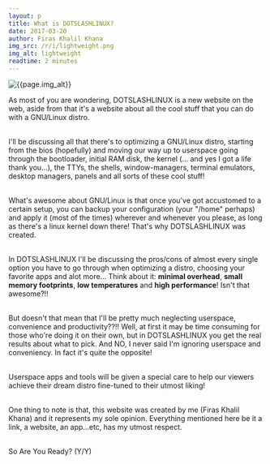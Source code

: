 ```yaml
---
layout: p
title: What is DOTSLASHLINUX?
date: 2017-03-20
author: Firas Khalil Khana
img_src: /r/i/lightweight.png
img_alt: lightweight
readtime: 2 minutes
---
```


<img src="{{page.img_src}}" alt="{{page.img_alt}}">

As most of you are wondering, DOTSLASHLINUX is a new website on the web, aside from that it's a website about all the cool stuff that you can do with a GNU/Linux distro.
<br>
<br>

I'll be discussing all that there's to optimizing a GNU/Linux distro, starting from the bios (hopefully) and moving our way up to userspace going through the bootloader, initial RAM disk, the kernel (... and yes I got a life thank you...), the TTYs, the shells, window-managers, terminal emulators, desktop managers, panels and all sorts of these cool stuff!
<br>
<br>

What's awesome about GNU/Linux is that once you've got accustomed to a certain setup, you can backup your configuration (your "/home" perhaps) and apply it (most of the times) wherever and whenever you please, as long as there's a linux kernel down there! That's why DOTSLASHLINUX was created.
<br>
<br>

In DOTSLASHLINUX I'll be discussing the pros/cons of almost every single option you have to go through when optimizing a distro, choosing your favorite apps and alot more... Think about it: <strong>minimal overhead</strong>, <strong>small memory footprints</strong>, <strong>low temperatures</strong> and <strong>high performance</strong>! Isn't that awesome?!!
<br>
<br>

But doesn't that mean that I'll be pretty much neglecting userspace, convenience and productivity??!! Well, at first it may be time consuming for those who're doing it on their own, but in DOTSLASHLINUX you get the real results about what to pick. And NO, I never said I'm ignoring userspace and conveniency. In fact it's quite the opposite!
<br>
<br>

Userspace apps and tools will be given a special care to help our viewers achieve their dream distro fine-tuned to their utmost liking!
<br>
<br>

One thing to note is that, this website was created by me (Firas Khalil Khana) and it represents my sole opinion. Everything mentioned here be it a link, a website, an app...etc, has my utmost respect.
<br>
<br>

So Are You Ready? (Y/Y)
